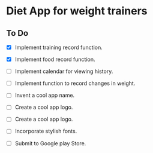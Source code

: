# Diet  App for weight trainers

## To Do
- [x] Implement training record function.
- [x] Implement food record function.
- [ ] Implement calendar for viewing history.
- [ ] Implement function to record changes in weight.
- [ ] Invent a cool app name.
- [ ] Create a cool app logo.
- [ ] Create a cool app logo.
- [ ] Incorporate stylish fonts.
- [ ] Submit to Google play Store.

